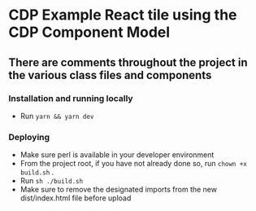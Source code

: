 # CDP Example React tile using the CDP Component Model

## There are comments throughout the project in the various class files and components

### Installation and running locally

- Run `yarn && yarn dev`

### Deploying

- Make sure perl is available in your developer environment
- From the project root, if you have not already done so, run `chown +x build.sh` .
- Run `sh ./build.sh`
- Make sure to remove the designated imports from the new dist/index.html file before upload



